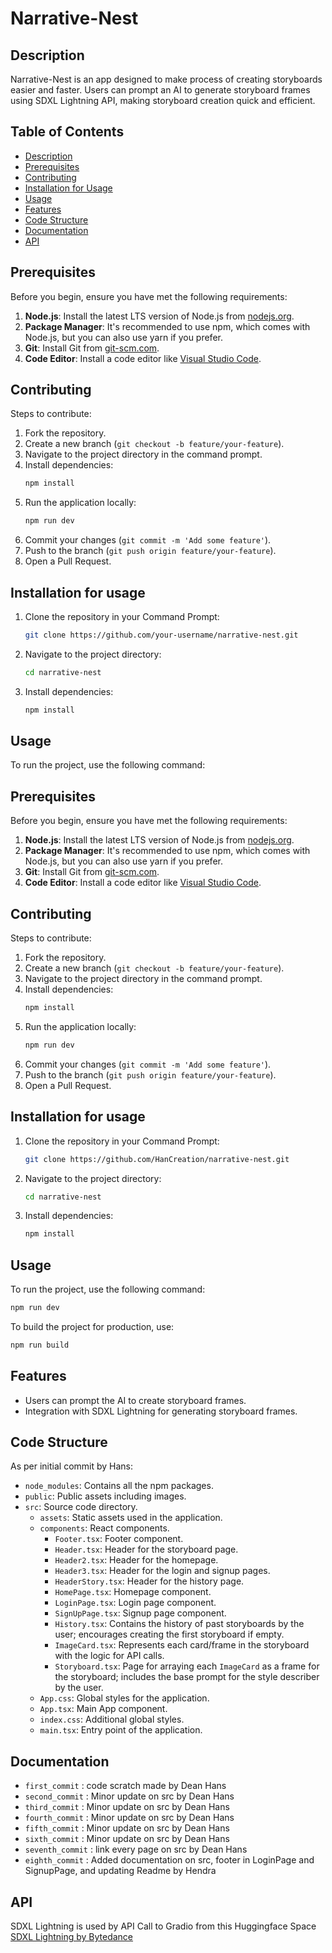 # Narrative-Nest

## Description
Narrative-Nest is an app designed to make process of creating storyboards easier and faster. Users can prompt an AI to generate storyboard frames using SDXL Lightning API, making storyboard creation quick and efficient.

## Table of Contents

- [Description](#description)
- [Prerequisites](#prerequisites)
- [Contributing](#contributing)
- [Installation for Usage](#installation-for-usage)
- [Usage](#usage)
- [Features](#features)
- [Code Structure](#code-structure)
- [Documentation](#documentation)
- [API](#api)


## Prerequisites

Before you begin, ensure you have met the following requirements:

1. **Node.js**: Install the latest LTS version of Node.js from [nodejs.org](https://nodejs.org/).
2. **Package Manager**: It's recommended to use npm, which comes with Node.js, but you can also use yarn if you prefer.
3. **Git**: Install Git from [git-scm.com](https://git-scm.com/).
4. **Code Editor**: Install a code editor like [Visual Studio Code](https://code.visualstudio.com/).

## Contributing

Steps to contribute:

1. Fork the repository.
2. Create a new branch (`git checkout -b feature/your-feature`).
3. Navigate to the project directory in the command prompt.
4. Install dependencies:
   ```sh
   npm install
   ```
5. Run the application locally:
   ```sh
   npm run dev
   ```
6. Commit your changes (`git commit -m 'Add some feature'`).
7. Push to the branch (`git push origin feature/your-feature`).
8. Open a Pull Request.

## Installation for usage

1. Clone the repository in your Command Prompt:
   ```sh
   git clone https://github.com/your-username/narrative-nest.git
   ```

2. Navigate to the project directory:
   ```sh
   cd narrative-nest
   ```

3. Install dependencies:
   ```sh
   npm install
   ```

## Usage

To run the project, use the following command:

## Prerequisites

Before you begin, ensure you have met the following requirements:

1. **Node.js**: Install the latest LTS version of Node.js from [nodejs.org](https://nodejs.org/).
2. **Package Manager**: It's recommended to use npm, which comes with Node.js, but you can also use yarn if you prefer.
3. **Git**: Install Git from [git-scm.com](https://git-scm.com/).
4. **Code Editor**: Install a code editor like [Visual Studio Code](https://code.visualstudio.com/).

## Contributing

Steps to contribute:

1. Fork the repository.
2. Create a new branch (`git checkout -b feature/your-feature`).
3. Navigate to the project directory in the command prompt.
4. Install dependencies:
    ```sh
    npm install
    ```
5. Run the application locally:
    ```sh
    npm run dev
    ```
6. Commit your changes (`git commit -m 'Add some feature'`).
7. Push to the branch (`git push origin feature/your-feature`).
8. Open a Pull Request.

## Installation for usage

1. Clone the repository in your Command Prompt:
   ```sh
   git clone https://github.com/HanCreation/narrative-nest.git
   ```

2. Navigate to the project directory:
   ```sh
   cd narrative-nest
   ```

3. Install dependencies:
   ```sh
   npm install
   ```

## Usage

To run the project, use the following command:
```sh
npm run dev
```

To build the project for production, use:
```sh
npm run build
```

## Features
- Users can prompt the AI to create storyboard frames.
- Integration with SDXL Lightning for generating storyboard frames.


## Code Structure
As per initial commit by Hans:
- `node_modules`: Contains all the npm packages.
- `public`: Public assets including images.
- `src`: Source code directory.
  - `assets`: Static assets used in the application.
  - `components`: React components.
    - `Footer.tsx`: Footer component.
    - `Header.tsx`: Header for the storyboard page.
    - `Header2.tsx`: Header for the homepage.
    - `Header3.tsx`: Header for the login and signup pages.
    - `HeaderStory.tsx`: Header for the history page.
    - `HomePage.tsx`: Homepage component.
    - `LoginPage.tsx`: Login page component.
    - `SignUpPage.tsx`: Signup page component.
    - `History.tsx`: Contains the history of past storyboards by the user; encourages creating the first storyboard if empty.
    - `ImageCard.tsx`: Represents each card/frame in the storyboard with the logic for API calls.
    - `Storyboard.tsx`: Page for arraying each `ImageCard` as a frame for the storyboard; includes the base prompt for the style describer by the user.
  - `App.css`: Global styles for the application.
  - `App.tsx`: Main App component.
  - `index.css`: Additional global styles.
  - `main.tsx`: Entry point of the application.

## Documentation
- `first_commit` : code scratch made by Dean Hans 
- `second_commit` : Minor update on src by Dean Hans 
- `third_commit` : Minor update on src by Dean Hans 
- `fourth_commit` : Minor update on src by Dean Hans 
- `fifth_commit` : Minor update on src by Dean Hans 
- `sixth_commit` : Minor update on src by Dean Hans 
- `seventh_commit` : link every page on src by Dean Hans
- `eighth_commit` : Added documentation on src, footer in LoginPage and SignupPage, and updating Readme by Hendra

## API
SDXL Lightning is used by API Call to Gradio from this Huggingface Space [SDXL Lightning by Bytedance](https://huggingface.co/spaces/ByteDance/SDXL-Lightning)


